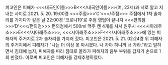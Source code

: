 피고인은 피해자 <<<내국인이름>>>B<<</내국인이름>>>(여, 23세)과 서로 알고 지내는 사이로 2021. 5. 20. 19:00경 <<<주점>>>‘C'<<</주점>>> 주점에서 1차 술자리를 가지다가 같은 날 22:00경 ‘코로나19'로 주점 영업이 끝나자 <<<편의점>>>‘D'<<</편의점>>> 편의점에서 500ml 맥주 캔 4개를 사서 원주시 <<<시아래주소>>>E<<</시아래주소>>>, <<<시아래주소>>>F<<</시아래주소>>>에 있는 피해자의 주거지로 2차 술자리를 가지러 갔다.
피고인은 2021. 5. 21. 02:24경 위 피해자의 주거지에서 피해자가 "나는 더 이상 못 마시겠다. 나 자야 하니까 너 가라."라고 말하면서 침대에 눕자, 피해자를 따라 침대로 올라가 피해자의 음부 부위를 갑자기 손으로 1회 만졌다.
이로써 피고인은 피해자를 강제추행하였다.